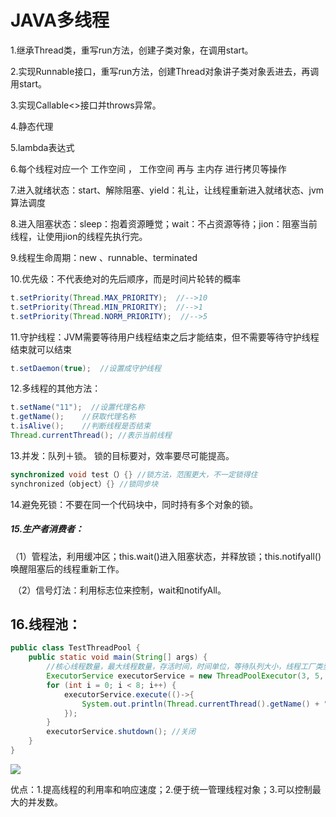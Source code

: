 # JAVA多线程

1.继承Thread类，重写run方法，创建子类对象，在调用start。

2.实现Runnable接口，重写run方法，创建Thread对象讲子类对象丢进去，再调用start。

3.实现Callable<>接口并throws异常。

4.静态代理

5.lambda表达式

6.每个线程对应一个 工作空间 ， 工作空间 再与 主内存 进行拷贝等操作

7.进入就绪状态：start、解除阻塞、yield：礼让，让线程重新进入就绪状态、jvm算法调度

8.进入阻塞状态：sleep：抱着资源睡觉；wait：不占资源等待；jion：阻塞当前线程，让使用jion的线程先执行完。

9.线程生命周期：new 、runnable、terminated

10.优先级：不代表绝对的先后顺序，而是时间片轮转的概率

```java
t.setPriority(Thread.MAX_PRIORITY);  //-->10
t.setPriority(Thread.MIN_PRIORITY);	 //-->1
t.setPriority(Thread.NORM_PRIORITY);  //-->5
```

11.守护线程：JVM需要等待用户线程结束之后才能结束，但不需要等待守护线程结束就可以结束

```java
t.setDaemon(true);  //设置成守护线程
```

12.多线程的其他方法：

```java
t.setName("11");  //设置代理名称
t.getName();    //获取代理名称
t.isAlive();    //判断线程是否结束
Thread.currentThread(); //表示当前线程
```

13.并发：队列＋锁。 锁的目标要对，效率要尽可能提高。

```java
synchronized void test（）{} //锁方法，范围更大，不一定锁得住
synchronized（object）{} //锁同步块 
```

14.避免死锁：不要在同一个代码块中，同时持有多个对象的锁。

##### 15.生产者消费者：

​	（1）管程法，利用缓冲区；this.wait()进入阻塞状态，并释放锁；this.notifyall()唤醒阻塞后的线程重新工作。

​	（2）信号灯法：利用标志位来控制，wait和notifyAll。

## 16.线程池：

```java
public class TestThreadPool {
    public static void main(String[] args) {
        //核心线程数量，最大线程数量，存活时间，时间单位，等待队列大小，线程工厂类型，拒绝策略
        ExecutorService executorService = new ThreadPoolExecutor(3, 5, 1L, TimeUnit.SECONDS, new ArrayBlockingQueue<>(3), Executors.defaultThreadFactory(), new ThreadPoolExecutor.AbortPolicy());
        for (int i = 0; i < 8; i++) {
            executorService.execute(()->{
                System.out.println(Thread.currentThread().getName() + "====》在办理业务");
            });
        }
        executorService.shutdown(); //关闭
    }
}
```

![](https://i.loli.net/2021/09/02/Mp3xOmjbX4dkhPo.jpg)

优点：1.提高线程的利用率和响应速度；2.便于统一管理线程对象；3.可以控制最大的并发数。

